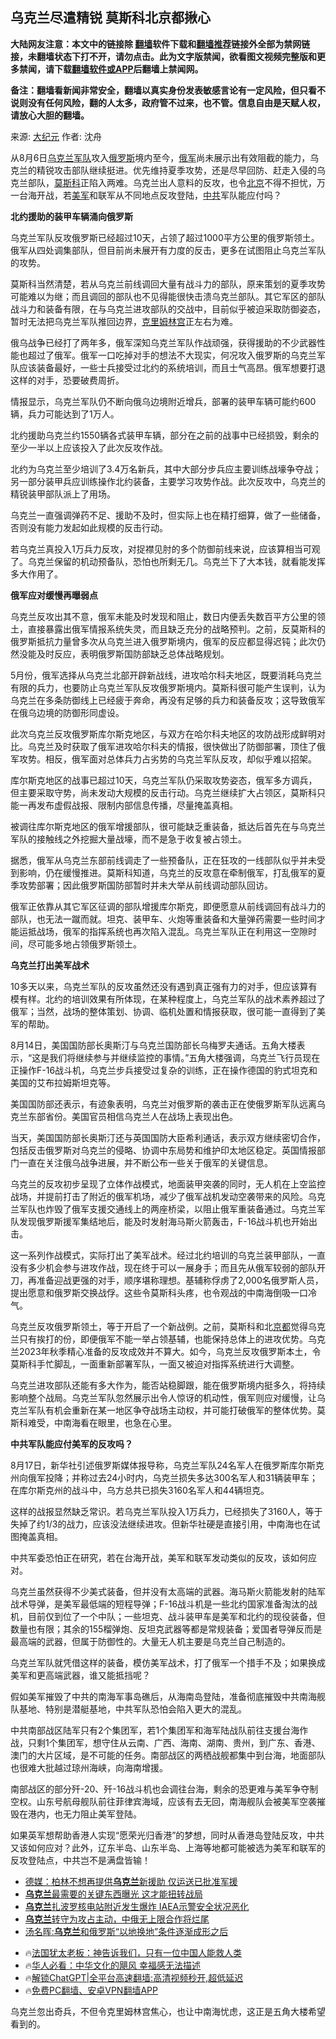  <!-- 面包屑导航 --> <h2>乌克兰尽遣精锐 莫斯科北京都揪心</h2> <p class="notice"><b>大陆网友注意：本文中的链接除 <a href="https://github.com/bannedbook/fanqiang" >翻墙</a>软件下载和<a href="https://github.com/killgcd/justmysocks/blob/master/README.md">翻墙推荐</a>链接外全部为禁网链接，未翻墙状态下打不开，请勿点击。此为文字版禁闻，欲看图文视频完整版和更多禁闻，请下载<a href="https://github.com/bannedbook/fanqiang">翻墙软件或APP</a>后翻墙上禁闻网。</p><p>备注：翻墙看新闻非常安全，翻墙以真实身份发表敏感言论有一定风险，但只看不说则没有任何风险，翻的人太多，政府管不过来，也不管。信息自由是天赋人权，请放心大胆的翻墙。</b></p>  <div class="entry"> <p>来源:&nbsp;<span class='wp_keywordlink_affiliate'><a href="http://www.epochtimes.com/" title="大纪元" target="_blank">大纪元</a></span>                            作者:&nbsp;沈舟                                                 </p> <p>从8月6日<a href="https://www.bannedbook.org/bnews/tag/%e4%b9%8c%e5%85%8b%e5%85%b0/" class="st_tag internal_tag" rel="tag" title="标签 乌克兰 下的日志">乌克兰</a><a href="https://www.bannedbook.org/bnews/tag/%E5%86%9B%E9%98%9F/" class="st_tag internal_tag" rel="tag" title="标签 军队 下的日志">军队</a>攻入<a href="https://www.bannedbook.org/bnews/tag/%e4%bf%84%e7%bd%97%e6%96%af/" class="st_tag internal_tag" rel="tag" title="标签 俄罗斯 下的日志">俄罗斯</a>境内至今，<a href="https://www.bannedbook.org/bnews/tag/%e4%bf%84%e5%86%9b/" class="st_tag internal_tag" rel="tag" title="标签 俄军 下的日志">俄军</a>尚未展示出有效阻截的能力，乌克兰的精锐攻击部队继续挺进。优先维持夏季攻势，还是尽早回防、赶走入侵的乌克兰部队，<a href="https://www.bannedbook.org/bnews/tag/%e8%8e%ab%e6%96%af%e7%a7%91/" class="st_tag internal_tag" rel="tag" title="标签 莫斯科 下的日志">莫斯科</a>正陷入两难。乌克兰出人意料的反攻，也令<a href="https://www.bannedbook.org/bnews/tag/%e5%8c%97%e4%ba%ac/" class="st_tag internal_tag" rel="tag" title="标签 北京 下的日志">北京</a>不得不担忧，万一台海开战，若<a href="https://www.bannedbook.org/bnews/tag/%e7%be%8e%e5%86%9b/" class="st_tag internal_tag" rel="tag" title="标签 美军 下的日志">美军</a>和联军从不同地点反攻登陆，<a href="https://www.bannedbook.org/bnews/tag/%e4%b8%ad%e5%85%b1/" class="st_tag internal_tag" rel="tag" title="标签 中共 下的日志">中共</a>军队能应付吗？</p> <p><strong>北约援助的装甲车辆涌向俄罗斯</strong></p> <p>乌克兰军队反攻俄罗斯已经超过10天，占领了超过1000平方公里的俄罗斯领土。俄军从四处调集部队，但目前尚未展开有力度的反击，更多在试图阻止乌克兰军队的攻势。</p> <p>莫斯科当然清楚，若从乌克兰前线调回大量有战斗力的部队，原来策划的夏季攻势可能难以为继；而且调回的部队也不见得能很快击溃乌克兰部队。其它军区的部队战斗力和装备有限，在与乌克兰进攻部队的交战中，目前似乎被迫采取防御姿态，暂时无法把乌克兰军队推回边界，<span class='wp_keywordlink'><a href="https://www.bannedbook.org/forum2/topic1172.html" title="克里姆林宫秘史——斯大林情妇的回忆" target="_blank">克里姆林宫</a></span>正左右为难。</p> <p>俄乌战争已经打了两年多，俄军深知乌克兰军队作战顽强，获得援助的不少武器性能也超过了俄军。俄军一口吃掉对手的想法不大现实，何况攻入俄罗斯的乌克兰军队应该装备最好，一些士兵接受过北约的系统培训，而且士气高昂。俄军想要打退这样的对手，恐要破费周折。</p> <p>情报显示，乌克兰军队仍不断向俄乌边境附近增兵，部署的装甲车辆可能约600辆，兵力可能达到了1万人。</p> <p>北约援助乌克兰约1550辆各式装甲车辆，部分在之前的战事中已经损毁，剩余的至少一半以上应该投入了此次反攻作战。</p> <p>北约为乌克兰至少培训了3.4万名新兵，其中大部分步兵应主要训练战壕争夺战；另一部分装甲兵应训练操作北约装备，主要学习攻势作战。此次反攻中，乌克兰的精锐装甲部队派上了用场。</p>  <p>乌克兰一直强调弹药不足、援助不及时，但实际上也在精打细算，做了一些储备，否则没有能力发起如此规模的反击行动。</p> <p>若乌克兰真投入1万兵力反攻，对捉襟见肘的多个防御前线来说，应该算相当可观了。乌克兰保留的机动预备队，恐怕也所剩无几。乌克兰下了大本钱，就看能发挥多大作用了。</p> <p><strong>俄军应对缓慢再曝弱点</strong></p> <p>乌克兰反攻出其不意，俄军未能及时发现和阻止，数日内便丢失数百平方公里的领土，直接暴露出俄军情报系统失灵，而且缺乏充分的战略预判。之前，反莫斯科的俄罗斯抵抗力量曾多次从乌克兰进入俄罗斯境内，俄军的反应都显得迟钝；此次仍然没能及时反应，表明俄罗斯国防部缺乏总体战略规划。</p> <p>5月份，俄军选择从乌克兰北部开辟新战线，进攻哈尔科夫地区，既要消耗乌克兰有限的兵力，也要防止乌克兰军队反攻俄罗斯境内。莫斯科很可能产生误判，认为乌克兰在多条防御线上已经疲于奔命，再没有足够的兵力和装备反攻；这导致俄军在俄乌边境的防御形同虚设。</p> <p>此次乌克兰反攻俄罗斯库尔斯克地区，与双方在哈尔科夫地区的攻防战形成鲜明对比。乌克兰及时获取了俄军进攻哈尔科夫的情报，很快做出了防御部署，顶住了俄军攻势。相反，俄军面对总体兵力占劣势的乌克兰军队反攻，却似乎难以招架。</p> <p>库尔斯克地区的战事已超过10天，乌克兰军队仍采取攻势姿态，俄军多方调兵，但主要采取守势，尚未发动大规模的反击行动。乌克兰继续扩大占领区，莫斯科只能一再发布虚假战报、限制内部信息传播，尽量掩盖真相。</p> <p>被调往库尔斯克地区的俄军增援部队，很可能缺乏重装备，抵达后首先在与乌克兰军队的接触线之外挖掘大量战壕，而不是急于收复被占领土。</p> <p>据悉，俄军从乌克兰东部前线调走了一些预备队，正在狂攻的一线部队似乎并未受到影响，仍在缓慢推进。莫斯科知道，乌克兰的反攻意在牵制俄军，打乱俄军的夏季攻势部署；因此俄罗斯国防部暂时并未大举从前线调动部队回访。</p>  <p>俄军正依靠从其它军区征调的部队增援库尔斯克，即便愿意从前线调回有战斗力的部队，也无法一蹴而就。坦克、装甲车、火炮等重装备和大量弹药需要一些时间才能运抵战场，俄军的指挥系统也再次陷入混乱。乌克兰军队正在利用这一空隙时间，尽可能多地占领俄罗斯领土。</p> <p><strong>乌克兰打出美军战术</strong></p> <p>10多天以来，乌克兰军队的反攻虽然还没有遇到真正强有力的对手，但应该算有模有样。北约的培训效果有所体现，在某种程度上，乌克兰军队的战术素养超过了俄军；当然，战场的整体策划、协调、临机处置和情报获取，很可能一直得到了美军的帮助。</p> <p>8月14日，美国国防部长奥斯汀与乌克兰国防部长乌梅罗夫通话。五角大楼表示，“这是我们将继续参与并继续监控的事情。”五角大楼强调，乌克兰飞行员现在正操作F-16战斗机，乌克兰步兵接受过复杂的训练，正在操作德国的豹式坦克和美国的艾布拉姆斯坦克等。</p> <p>美国国防部还表示，有迹象表明，乌克兰对俄罗斯的袭击正在使俄罗斯军队远离乌克兰东部省份。美国官员相信乌克兰人在战场上表现出色。</p> <p>当天，美国国防部长奥斯汀还与英国国防大臣希利通话，表示双方继续密切合作，包括反击俄罗斯对乌克兰的侵略、协调中东局势和维护印太地区稳定。英国情报部门一直在关注俄乌战争进展，并不断公布一些关于俄军的关键信息。</p> <p>乌克兰的反攻初步呈现了立体作战模式，地面装甲突袭的同时，无人机在上空监控战场，并提前打击了附近的俄军机场，减少了俄军战机发动空袭带来的风险。乌克兰军队也炸毁了俄军支援交通线上的两座桥梁，以阻止俄军重装备通过。乌克兰军队发现俄罗斯援军集结地后，能及时发射海马斯火箭轰击，F-16战斗机也开始出击。</p> <p>这一系列作战模式，实际打出了美军战术。经过北约培训的乌克兰装甲部队，一直没有多少机会参与进攻作战，现在终于可以一展身手；而且先从俄军较弱的部队开刀，再准备迎战更强的对手，顺序堪称理想。基辅称俘虏了2,000名俄罗斯人员，提出愿意和俄罗斯交换战俘。这些令莫斯科头疼，也令观战的中南海倒吸一口冷气。</p> <p>乌克兰反攻俄罗斯领土，等于开启了一个新战例。之前，莫斯科和北<a href="https://www.bannedbook.org/bnews/tag/%e4%ba%ac%e9%83%bd/" class="st_tag internal_tag" rel="tag" title="标签 京都 下的日志">京都</a>觉得乌克兰只有挨打的份，即便俄军不能一举占领基辅，也能保持总体上的进攻优势。乌克兰2023年秋季精心准备的反攻成效并不算大。如今，乌克兰反攻俄罗斯本土，令莫斯科手忙脚乱，一面重新部署军队，一面又被迫对指挥系统进行大调整。</p>  <p>乌克兰进攻部队还能有多大作为，能否站稳脚跟，能在俄罗斯境内挺多久，将持续影响整个战局。乌克兰军队忽然展示出令人惊讶的机动性，俄军则应对缓慢，让乌克兰军队有机会重新在某一地区争夺战场主动权，并可能打破俄军的整体优势。莫斯科难受，中南海看在眼里，也急在心里。</p> <p><strong>中共军队能应付美军的反攻吗？</strong></p> <p>8月17日，新华社引述俄罗斯媒体报导称，乌克兰军队24名军人在俄罗斯库尔斯克州向俄军投降；并称过去24小时内，乌克兰损失多达300名军人和31辆装甲车；在库尔斯克州的战斗中，乌方总共已损失3160名军人和44辆坦克。</p> <p>这样的战报显然缺乏常识。若乌克兰军队投入1万兵力，已经损失了3160人，等于失掉了约1/3的战力，应该没法继续进攻。但新华社硬是直接引用，中南海也在试图掩盖真相。</p> <p>中共军委恐怕正在研究，若在台海开战，美军和联军发动类似的反攻，该如何应对。</p> <p>乌克兰虽然获得不少美式装备，但并没有太高端的武器。海马斯火箭能发射的陆军战术导弹，是美军最低端的短程导弹；F-16战斗机是一些北约国家准备淘汰的战机，目前仅到位了一个中队；一些坦克、战斗装甲车是美军和北约的现役装备，但数量也有限；其余的155榴弹炮、反坦克武器等都是常规装备；爱国者导弹反而是最高端的武器，但属于防御性的。大量无人机主要是乌克兰自己制造的。</p> <p>乌克兰军队就凭借这样的装备，模仿美军战术，打了俄军一个措手不及；如果换成美军和更高端武器，谁又能抵挡呢？</p> <p>假如美军摧毁了中共的南海军事岛礁后，从海南岛登陆，准备彻底摧毁中共南海舰队基地、特别是潜艇基地，中共军队恐怕会陷入更大的混乱。</p> <p>中共南部战区陆军只有2个集团军，若1个集团军和海军陆战队前往支援台海作战，只剩1个集团军，想守住从云南、广西、海南、湖南、贵州，到广东、香港、澳门的大片区域，是不可能的任务。南部战区的两栖战舰都集中到台海，地面部队也很难大批越过琼州海峡，向海南增援。</p>  <p>南部战区的部分歼-20、歼-16战斗机也会调往台海，剩余的恐更难与美军争夺制空权。山东号航母舰队前往菲律宾海域，应该有去无回，南海舰队会被美军空袭摧毁在港内，也无力阻止美军登陆。</p> <p>如果英军想帮助香港人实现“愿荣光归香港”的梦想，同时从香港岛登陆反攻，中共又该如何应对？此外，辽东半岛、山东半岛、上海等地都可能被选为美军和联军的反攻登陆点，中共岂不是满盘皆输！</p> <!--<div id="taboola-mid-1"></div>--><ul class='op-related-articles' title='相关阅读'> <li><a href='https://www.bannedbook.org/bnews/cnnews/20240818/2076181.html' target='_blank'>德媒：柏林不想再提供<b>乌克兰</b>新援助 仅运送已批准军援</a></li> <li><a href='https://www.bannedbook.org/bnews/worldnews/20240818/2076178.html' target='_blank'><b>乌克兰</b>最需要的关键东西曝光 这才能扭转战局</a></li> <li><a href='https://www.bannedbook.org/bnews/worldnews/20240818/2076109.html' target='_blank'><b>乌克兰</b>扎波罗核电站附近发生爆炸 IAEA示警安全状况恶化</a></li> <li><a href='https://www.bannedbook.org/bnews/comments/20240818/2076002.html' target='_blank'><b>乌克兰</b>转守为攻占主动，中俄无上限合作将烂尾</a></li> <li><a href='https://www.bannedbook.org/bnews/comments/20240818/2075989.html' target='_blank'>汤名晖:<b>乌克兰</b>和俄罗斯“以地换地”条件逐渐成形之后</a></li> </ul> <ul class="texttj"> <li>🔥<a href="https://www.bannedbook.org/bnews/ssgc/20230219/1850782.html" target="_blank">法国犹太老板：神告诉我们，只有一位中国人能救人类</a></li> <li>🔥<a href="https://www.bannedbook.org/bnews/comments/20220220/1694796.html" target="_blank">华人必看：中华文化的飓风 幸福感无法描述</a></li> <li>🔥<a href="https://github.com/bannedbook/fanqiang/wiki/V2ray%E6%9C%BA%E5%9C%BA" target="_blank">解锁ChatGPT|全平台高速翻墙:高清视频秒开,超低延迟</a></li> <li>🔥<a href="https://github.com/bannedbook/fanqiang/wiki/%E7%A6%81%E9%97%BB%E7%BD%91%E5%AE%89%E5%8D%93%E7%BF%BB%E5%A2%99%E6%96%B0%E9%97%BBAPP" target="_blank">免费PC翻墙、安卓VPN翻墙APP</a></li> </ul><p>乌克兰忽出奇兵，不但令克里姆林宫焦心，也让中南海忧虑，这正是五角大楼希望看到的。</p><a name='sharetosocial'></a> <div style="margin-bottom:5px;padding-bottom:5px;clear:both"> <div id="archive-pix-1" class="banner-ads"> <!-- AuctionX Display platform tag START --> <div id="27602x728x90x621x_ADSLOT1" clicktrack="%%CLICK_URL_ESC%%"></div>  <!-- AuctionX Display platform tag END --> </div> <div id="archive-pix-2" class="banner-ads"> <!-- AuctionX Display platform tag START --> <div id="27556x300x250x621x_ADSLOT1" clicktrack="%%CLICK_URL_ESC%%" style="margin:0 auto;text-align:center"></div>  <!-- AuctionX Display platform tag END --> </div> </div>  <div id="archive-pix-1" class="banner-ads"> <!-- AuctionX Display platform tag START --> <div id="27603x728x90x621x_ADSLOT1" clicktrack="%%CLICK_URL_ESC%%"></div>  <!-- AuctionX Display platform tag END --> </div> </div><!--END ENTRY--> 